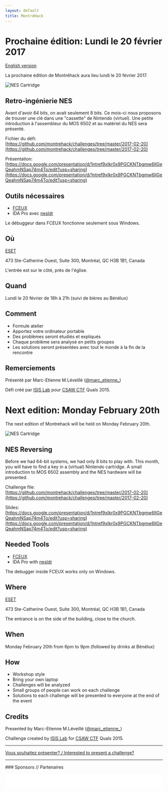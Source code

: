 ```yaml
---
layout: default
title: MontréHack
---
```


# Prochaine édition: Lundi le 20 février 2017
[English version](#english)

La prochaine édition de Montréhack aura lieu lundi le 20 février 2017.

![NES Cartridge](http://68.media.tumblr.com/1cfe36924625e970b15f53b2765a8c46/tumblr_oddnbnJfHd1vt7aw9o1_500.gif)

## Retro-ingénierie NES

Avant d'avoir 64 bits, on avait seulement 8 bits. Ce mois-ci nous proposons de
trouver une clé dans une "cassette" de Nintendo (virtuel). Une petite
introduction à l'assembleur du MOS 6502 et au matériel du NES sera présenté.

Fichier du défi: [https://github.com/montrehack/challenges/tree/master/2017-02-20](https://github.com/montrehack/challenges/tree/master/2017-02-20)

Présentation: [https://docs.google.com/presentation/d/1ntref9xIkr0x9PGCKNTbgmw6llGeQeahmNSap74m4To/edit?usp=sharing](https://docs.google.com/presentation/d/1ntref9xIkr0x9PGCKNTbgmw6llGeQeahmNSap74m4To/edit?usp=sharing)

## Outils nécessaires

* [FCEUX](http://www.fceux.com/)
* IDA Pro avec [nesldr](https://github.com/patois/nesldr)

Le débuggeur dans FCEUX fonctionne seulement sous Windows.

## Où

[ESET](https://www.eset.ca)

473 Ste-Catherine Ouest, Suite 300, Montréal, QC H3B 1B1, Canada

L'entrée est sur le côté, près de l'église.

## Quand

Lundi le 20 février de 18h à 21h (suivi de bières au Bénélux)

## Comment

* Formule atelier
* Apportez votre ordinateur portable
* Des problèmes seront étudiés et expliqués
* Chaque problème sera analysé en petits groupes
* Les solutions seront présentées avec tout le monde à la fin de la rencontre

## Remerciements

Présenté par Marc-Etienne M.Léveillé
([@marc\_etienne\_](https://twitter.com/marc_etienne_))

Défi créé par [ISIS Lab](http://www.isis.poly.edu) pour [CSAW
CTF](https://csaw.engineering.nyu.edu/ctf) Quals 2015.

<a id="english"></a>

# Next edition: Monday February 20th

The next edition of Montrehack will be held on Monday February 20th.

![NES Cartridge](http://68.media.tumblr.com/1cfe36924625e970b15f53b2765a8c46/tumblr_oddnbnJfHd1vt7aw9o1_500.gif)

## NES Reversing

Before we had 64-bit systems, we had only 8 bits to play with. This month, you
will have to find a key in a (virtual) Nintendo cartridge. A small introduction
to MOS 6502 assembly and the NES hardware will be presented.

Challenge file: [https://github.com/montrehack/challenges/tree/master/2017-02-20](https://github.com/montrehack/challenges/tree/master/2017-02-20)

Slides: [https://docs.google.com/presentation/d/1ntref9xIkr0x9PGCKNTbgmw6llGeQeahmNSap74m4To/edit?usp=sharing](https://docs.google.com/presentation/d/1ntref9xIkr0x9PGCKNTbgmw6llGeQeahmNSap74m4To/edit?usp=sharing)

## Needed Tools

* [FCEUX](http://www.fceux.com/)
* IDA Pro with [nesldr](https://github.com/patois/nesldr)

The debugger inside FCEUX works only on Windows.

## Where

[ESET](https://www.eset.ca)

473 Ste-Catherine Ouest, Suite 300, Montréal, QC H3B 1B1, Canada

The entrance is on the side of the building, close to the church.

## When

Monday February 20th from 6pm to 9pm (followed by drinks at Bénélux)

## How

* Workshop style
* Bring your own laptop
* Challenges will be analyzed
* Small groups of people can work on each challenge
* Solutions to each challenge will be presented to everyone at the end of the event

## Credits

Presented by Marc-Etienne M.Léveillé
([@marc\_etienne\_](https://twitter.com/marc_etienne_))

Challenge created by [ISIS Lab](http://www.isis.poly.edu) for [CSAW
CTF](https://csaw.engineering.nyu.edu/ctf) Quals 2015.

<hr/>

[Vous souhaitez présenter? / Interested to present a challenge?](https://github.com/montrehack/montrehack.github.com/wiki/Present-at-Montrehack)

<hr/>
### Sponsors // Partenaires

[![Brasserie Benelux](/images/benelux.png)](http://brasseriebenelux.com/)
